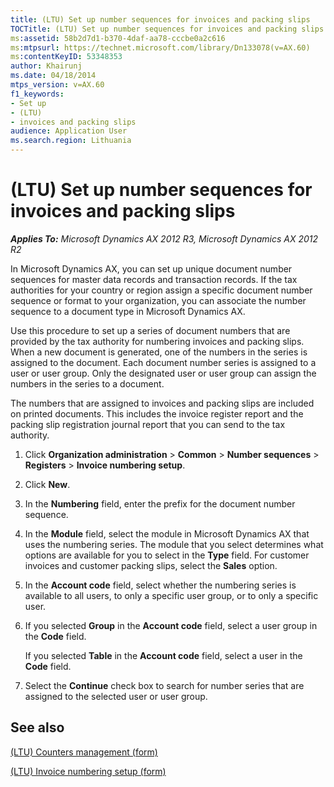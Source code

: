 ```yaml
---
title: (LTU) Set up number sequences for invoices and packing slips
TOCTitle: (LTU) Set up number sequences for invoices and packing slips
ms:assetid: 58b2d7d1-b370-4daf-aa78-cccbe0a2c616
ms:mtpsurl: https://technet.microsoft.com/library/Dn133078(v=AX.60)
ms:contentKeyID: 53348353
author: Khairunj
ms.date: 04/18/2014
mtps_version: v=AX.60
f1_keywords:
- Set up
- (LTU)
- invoices and packing slips
audience: Application User
ms.search.region: Lithuania
---
```


# (LTU) Set up number sequences for invoices and packing slips 


_**Applies To:** Microsoft Dynamics AX 2012 R3, Microsoft Dynamics AX 2012 R2_

In Microsoft Dynamics AX, you can set up unique document number sequences for master data records and transaction records. If the tax authorities for your country or region assign a specific document number sequence or format to your organization, you can associate the number sequence to a document type in Microsoft Dynamics AX.

Use this procedure to set up a series of document numbers that are provided by the tax authority for numbering invoices and packing slips. When a new document is generated, one of the numbers in the series is assigned to the document. Each document number series is assigned to a user or user group. Only the designated user or user group can assign the numbers in the series to a document.

The numbers that are assigned to invoices and packing slips are included on printed documents. This includes the invoice register report and the packing slip registration journal report that you can send to the tax authority.

1.  Click **Organization administration** \> **Common** \> **Number sequences** \> **Registers** \> **Invoice numbering setup**.

2.  Click **New**.

3.  In the **Numbering** field, enter the prefix for the document number sequence.

4.  In the **Module** field, select the module in Microsoft Dynamics AX that uses the numbering series. The module that you select determines what options are available for you to select in the **Type** field. For customer invoices and customer packing slips, select the **Sales** option.

5.  In the **Account code** field, select whether the numbering series is available to all users, to only a specific user group, or to only a specific user.

6.  If you selected **Group** in the **Account code** field, select a user group in the **Code** field.
    
    If you selected **Table** in the **Account code** field, select a user in the **Code** field.

7.  Select the **Continue** check box to search for number series that are assigned to the selected user or user group.

## See also

[(LTU) Counters management (form)](https://technet.microsoft.com/library/jj911249\(v=ax.60\))

[(LTU) Invoice numbering setup (form)](https://technet.microsoft.com/library/jj911060\(v=ax.60\))

  


